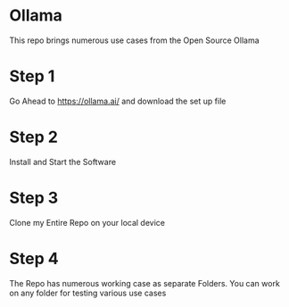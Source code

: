 # Ollama
This repo brings numerous use cases from the Open Source Ollama

# Step 1
Go Ahead to https://ollama.ai/ and download the set up file

# Step 2
Install and Start the Software

# Step 3
Clone my Entire Repo on your local device

# Step 4
The Repo has numerous working case as separate Folders. You can work on any folder for testing various use cases

